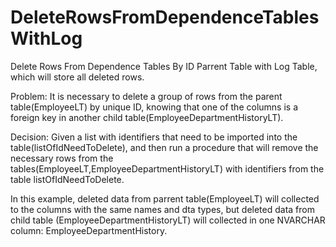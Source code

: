 # DeleteRowsFromDependenceTablesWithLog
Delete Rows From Dependence Tables By ID Parrent Table with Log Table, which will store all deleted rows.

   Problem:
It is necessary to delete a group of rows from the parent table(EmployeeLT) by unique ID, knowing that one of the columns is a foreign key in another child table(EmployeeDepartmentHistoryLT).

   Decision:
Given a list with identifiers that need to be imported into the table(listOfIdNeedToDelete), and then run a procedure that will remove the necessary rows from the tables(EmployeeLT,EmployeeDepartmentHistoryLT) with identifiers from the table listOfIdNeedToDelete.

In this example, deleted data from parrent table(EmployeeLT) will collected to the columns with the same names and dta types, but deleted data from child table (EmployeeDepartmentHistoryLT) will collected in one NVARCHAR column: EmployeeDepartmentHistory.
